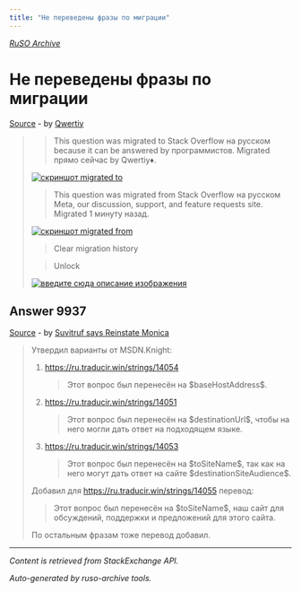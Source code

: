 ```yaml
---
title: "Не переведены фразы по миграции"
---
```

<p><i><a href="https://github.com/MSDN-WhiteKnight/ruso-archive/">RuSO Archive</a></i></p>
<h1>Не переведены фразы по миграции</h1>
<p><a href="https://ru.meta.stackoverflow.com/questions/9927/%d0%9d%d0%b5-%d0%bf%d0%b5%d1%80%d0%b5%d0%b2%d0%b5%d0%b4%d0%b5%d0%bd%d1%8b-%d1%84%d1%80%d0%b0%d0%b7%d1%8b-%d0%bf%d0%be-%d0%bc%d0%b8%d0%b3%d1%80%d0%b0%d1%86%d0%b8%d0%b8">Source</a> - by <a href="https://ru.meta.stackoverflow.com/users/178988/qwertiy">Qwertiy</a></p>
<blockquote>
<blockquote>
  <p>This question was migrated to Stack Overflow на русском because it can be answered by программистов. Migrated прямо сейчас by Qwertiy♦.</p>
</blockquote>

<p><a href="https://i.stack.imgur.com/CUFa9.png" rel="nofollow noreferrer"><img src="https://i.stack.imgur.com/CUFa9.png" alt="скриншот migrated to"></a></p>

<blockquote>
  <p>This question was migrated from Stack Overflow на русском Meta, our discussion, support, and feature requests site. Migrated 1 минуту назад.</p>
</blockquote>

<p><a href="https://i.stack.imgur.com/A0kyg.png" rel="nofollow noreferrer"><img src="https://i.stack.imgur.com/A0kyg.png" alt="скриншот migrated from"></a></p>

<blockquote>
  <p>Clear migration history</p>
</blockquote>



<blockquote>
  <p>Unlock</p>
</blockquote>

<p><a href="https://i.stack.imgur.com/YpP1p.png" rel="nofollow noreferrer"><img src="https://i.stack.imgur.com/YpP1p.png" alt="введите сюда описание изображения"></a></p>

</blockquote>
<h2>Answer 9937</h2>
<p><a href="https://ru.meta.stackoverflow.com/a/9937/">Source</a> - by <a href="https://ru.meta.stackoverflow.com/users/15479/suvitruf-says-reinstate-monica">Suvitruf says Reinstate Monica</a></p>
<blockquote>
<p>Утвердил варианты от MSDN.Knight:</p>

<ol>
<li><p><a href="https://ru.traducir.win/strings/14054" rel="nofollow noreferrer">https://ru.traducir.win/strings/14054</a></p>

<blockquote>
  <p>Этот вопрос был перенесён на $baseHostAddress$.</p>
</blockquote></li>
<li><p><a href="https://ru.traducir.win/strings/14051" rel="nofollow noreferrer">https://ru.traducir.win/strings/14051</a></p>

<blockquote>
  <p>Этот вопрос был перенесён на $destinationUrl$, чтобы на него могли дать ответ на подходящем языке.</p>
</blockquote></li>
<li><p><a href="https://ru.traducir.win/strings/14053" rel="nofollow noreferrer">https://ru.traducir.win/strings/14053</a></p>

<blockquote>
  <p>Этот вопрос был перенесён на $toSiteName$, так как на него могут дать ответ на сайте $destinationSiteAudience$.</p>
</blockquote></li>
</ol>

<p>Добавил для <a href="https://ru.traducir.win/strings/14055" rel="nofollow noreferrer">https://ru.traducir.win/strings/14055</a> перевод:</p>

<blockquote>
  <p>Этот вопрос был перенесён на $toSiteName$, наш сайт для обсуждений, поддержки и предложений для этого сайта.</p>
</blockquote>

<p>По остальным фразам тоже перевод добавил.</p>

</blockquote>
<hr/>
<p><i>Content is retrieved from StackExchange API. </i></p>
<p><i>Auto-generated by ruso-archive tools. </i></p>
